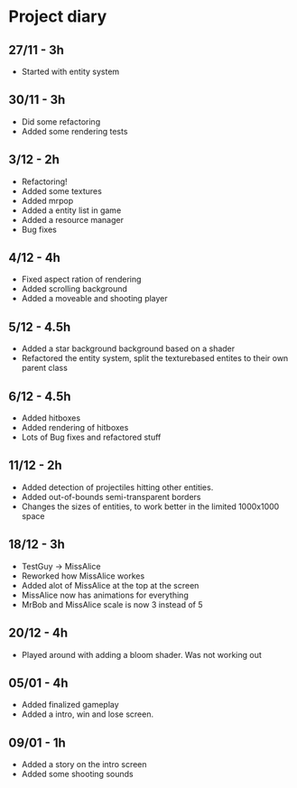 # Project diary

## 27/11 - 3h

* Started with entity system

## 30/11 - 3h

* Did some refactoring
* Added some rendering tests

## 3/12 - 2h

* Refactoring!
* Added some textures
* Added mrpop
* Added a entity list in game
* Added a resource manager
* Bug fixes

## 4/12 - 4h

* Fixed aspect ration of rendering
* Added scrolling background
* Added a moveable and shooting player

## 5/12 - 4.5h

* Added a star background background based on a shader
* Refactored the entity system, split the texturebased entites to their own parent class

## 6/12 - 4.5h

* Added hitboxes
* Added rendering of hitboxes
* Lots of Bug fixes and refactored stuff

## 11/12 - 2h

* Added detection of projectiles hitting other entities.
* Added out-of-bounds semi-transparent borders
* Changes the sizes of entities, to work better in the limited 1000x1000 space


## 18/12 - 3h

* TestGuy -> MissAlice
* Reworked how MissAlice workes
* Added alot of MissAlice at the top at the screen
* MissAlice now has animations for everything
* MrBob and MissAlice scale is now 3 instead of 5


## 20/12 - 4h

* Played around with adding a bloom shader. Was not working out


## 05/01 - 4h

* Added finalized gameplay
* Added a intro, win and lose screen.


## 09/01 - 1h

* Added a story on the intro screen
* Added some shooting sounds
